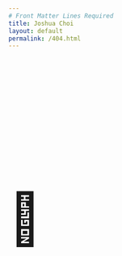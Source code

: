```yaml
---
# Front Matter Lines Required
title: Joshua Choi
layout: default
permalink: /404.html
---
```


<div class="row" style="padding-top: 120px; padding-bottom: 120px;">
    <div class="column" style="align-items: center;">
        <h1 style="font-size: 100px;">💩</h1>
    </div>
</div>